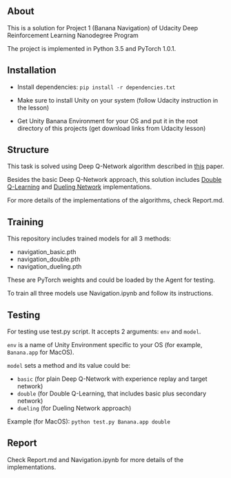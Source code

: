 ## About

This is a solution for Project 1 (Banana Navigation) of Udacity Deep Reinforcement Learning Nanodegree Program

The project is implemented in Python 3.5 and PyTorch 1.0.1.

## Installation

* Install dependencies: 
`pip install -r dependencies.txt`

* Make sure to install Unity on your system (follow Udacity instruction in the lesson)

* Get Unity Banana Environment for your OS and put it in the root directory of this projects (get download links from Udacity lesson)

## Structure

This task is solved using Deep Q-Network algorithm described in [this](https://storage.googleapis.com/deepmind-media/dqn/DQNNaturePaper.pdf) paper.

Besides the basic Deep Q-Network approach, this solution includes [Double Q-Learning](https://arxiv.org/abs/1509.06461) and [Dueling Network](https://arxiv.org/abs/1511.06581) implementations.

For more details of the implementations of the algorithms, check Report.md.

## Training

This repository includes trained models for all 3 methods:
* navigation_basic.pth
* navigation_double.pth
* navigation_dueling.pth

These are PyTorch weights and could be loaded by the Agent for testing.

To train all three models use Navigation.ipynb and follow its instructions.

## Testing

For testing use test.py script. It accepts 2 arguments: `env` and `model`.

`env` is a name of Unity Environment specific to your OS (for example, `Banana.app` for MacOS).

`model` sets a method and its value could be:
* `basic` (for plain Deep Q-Network with experience replay and target network)
* `double` (for Double Q-Learning, that includes basic plus secondary network)
* `dueling` (for Dueling Network approach)

Example (for MacOS): `python test.py Banana.app double`

## Report

Check Report.md and Navigation.ipynb for more details of the implementations. 
